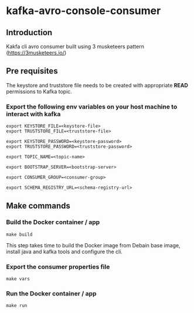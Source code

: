 # kafka-avro-console-consumer
## Introduction
Kakfa cli avro consumer built using 3 musketeers pattern (https://3musketeers.io/)
 
 
## Pre requisites
The keystore and truststore file needs to be created with appropriate **READ** permissions to Kafka topic.

 
### Export the following env variables on your host machine to interact with kafka
```
export KEYSTORE_FILE=<keystore-file>
export TRUSTSTORE_FILE=<truststore-file>

export KEYSTORE_PASSWORD=<keystore-password>
export TRUSTSTORE_PASSWORD=<truststore-password>
 
export TOPIC_NAME=<topic-name>
 
export BOOTSTRAP_SERVER=<bootstrap-server>
 
export CONSUMER_GROUP=<consumer-group>
 
export SCHEMA_REGISTRY_URL=<schema-registry-url>
```
 
## Make commands 
### Build the Docker container / app
```
make build
```
This step takes time to build the Docker image from Debain base image, install java and kafka tools and configure the cli.
 
### Export the consumer properties file
```
make vars
```
 
### Run the Docker container / app
```
make run
```
